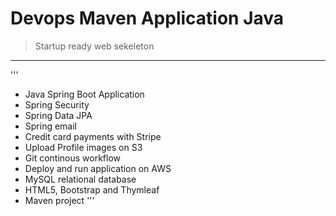 # Devops Maven Application Java 
> Startup ready web sekeleton 
---
'''
* Java Spring Boot Application
* Spring Security
* Spring Data JPA
* Spring email
* Credit card payments with Stripe
* Upload Profile images on S3
* Git continous workflow
* Deploy and run application on AWS
* MySQL relational database
* HTML5, Bootstrap and Thymleaf
* Maven project
'''


